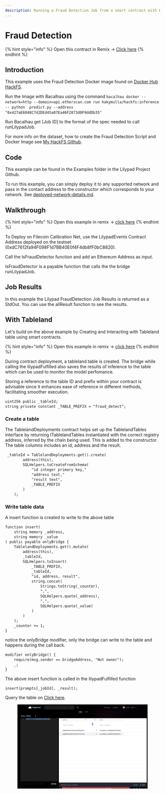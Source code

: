 ```yaml
---
description: Running a Fraud Detection Job from a smart contract with Lilypad v0
---
```


# Fraud Detection

{% hint style="info" %}
Open this contract in Remix -> [Click here](https://remix.ethereum.org/bacalhau-project/lilypad/blob/main/examples/contracts/FraudDetector.sol)
{% endhint %}

## Introduction

This example uses the Fraud Detection Docker image found on [Docker Hub HackFS](https://hub.docker.com/layers/hakymulla/hackfs/inference/images/sha256-acce32dc6cc65d86eb335fe1c6c77169aa518c2d5e06bdb35cb875ce0b480179?context=repo).

Run the Image with Bacalhau using the command
`bacalhau docker --network=http --domain=api.etherscan.com run hakymulla/hackfs:inference -- python  predict.py --address "0x427aE6048C7d2DEd45a07Ea46F2873d0F9ddDb35"`

Run Bacalhau get [Job ID] to the format of the spec needed to call runLilypadJob.

For more info on the dataset, how to create the Fraud Detection Script and Docker Image see [My HackFS Github](https://github.com/hakymulla/HackFS-2023).

## Code

This example can be found in the Examples folder in the Lilypad Project Github.

To run this example, you can simply deploy it to any supported network and pass in the contact address to the constructor which corresponds to your network. See [deployed-network-details.md](../lilypad-v0-reference/deployed-network-details.md "mention").

## Walkthrough
{% hint style="info" %}
Open this example in remix -> [click here](https://remix.ethereum.org/bacalhau-project/lilypad/edit/main/examples/contracts/FraudDetector.sol)
{% endhint %}

To Deploy on Filecoin Calibration Net, use the LilypadEvents Contract Address deployed on the testnet (0xdC7612fa94F098F1d7BB40E0f4F4db8fF0bC8820).

Call the IsFraudDetector function and add an Ethereum Address as input.

IsFraudDetector is a payable function that calls the  the bridge runLilypadJob.


## Job Results

In this example the Lilypad FraudDetection Job Results is returned as a StdOut. You can use the allResult function to see the results.

## With Tableland

Let's build on the above example by Creating and Interacting with Tableland table using smart contracts.

{% hint style="info" %}
Open this example in remix -> [click here](https://remix.ethereum.org/bacalhau-project/lilypad/edit/main/examples/contracts/FraudDetectorTableland.sol)
{% endhint %}


During contract deployment, a tableland table is created. The bridge while calling the lilypadFulfilled also saves the results of inference to the table which can be used to monitor the model perfomance.

Storing a reference to the table ID and prefix within your contract is advisable since it enhances ease of reference in different methods, facilitating smoother execution.

    uint256 public _tableId;
    string private constant _TABLE_PREFIX = "fraud_detect";

### Create a table
The TablelandDeployments contract helps set up the TablelandTables interface by returning ITablelandTables instantiated with the correct registry address, inferred by the chain being used. This is added to the constructor.
The table columns includes an id, address and the result.

     _tableId = TablelandDeployments.get().create(
            address(this),
            SQLHelpers.toCreateFromSchema(
                "id integer primary key,"
                "address text,"
                "result text",
                _TABLE_PREFIX
            )
        );

### Write table data
A insert function is created to write to the above table

    function insert(
        string memory _address,
        string memory _value
    ) public payable onlyBridge {
        TablelandDeployments.get().mutate(
            address(this),
            _tableId,
            SQLHelpers.toInsert(
                _TABLE_PREFIX,
                _tableId,
                "id, address, result",
                string.concat(
                    Strings.toString(_counter),
                    ",",
                    SQLHelpers.quote(_address),
                    ",",
                    SQLHelpers.quote(_value)
                )
            )
        );
        _counter += 1;
    }

notice the onlyBridge modifier, only the bridge can write to the table and happens during the call back.

    modifier onlyBridge() {
        require(msg.sender == bridgeAddress, "Not owner");
        _;
    }

The above insert function is called in the lilypadFulfilled function

    insert(prompts[_jobId], _result);

Query the table on [Click here](https://tablescan.io/playground).

<figure><img src="../.gitbook/assets/tableland.png" alt=""><figcaption></figcaption></figure>